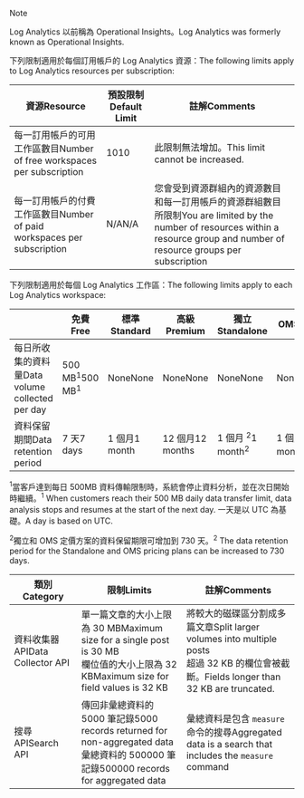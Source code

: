
>[!NOTE]
><span data-ttu-id="182ed-101">Log Analytics 以前稱為 Operational Insights。</span><span class="sxs-lookup"><span data-stu-id="182ed-101">Log Analytics was formerly known as Operational Insights.</span></span>
>
>

<span data-ttu-id="182ed-102">下列限制適用於每個訂用帳戶的 Log Analytics 資源：</span><span class="sxs-lookup"><span data-stu-id="182ed-102">The following limits apply to Log Analytics resources per subscription:</span></span>

| <span data-ttu-id="182ed-103">資源</span><span class="sxs-lookup"><span data-stu-id="182ed-103">Resource</span></span> | <span data-ttu-id="182ed-104">預設限制</span><span class="sxs-lookup"><span data-stu-id="182ed-104">Default Limit</span></span> | <span data-ttu-id="182ed-105">註解</span><span class="sxs-lookup"><span data-stu-id="182ed-105">Comments</span></span>
| --- | --- | --- |
| <span data-ttu-id="182ed-106">每一訂用帳戶的可用工作區數目</span><span class="sxs-lookup"><span data-stu-id="182ed-106">Number of free workspaces per subscription</span></span> | <span data-ttu-id="182ed-107">10</span><span class="sxs-lookup"><span data-stu-id="182ed-107">10</span></span> | <span data-ttu-id="182ed-108">此限制無法增加。</span><span class="sxs-lookup"><span data-stu-id="182ed-108">This limit cannot be increased.</span></span> |
| <span data-ttu-id="182ed-109">每一訂用帳戶的付費工作區數目</span><span class="sxs-lookup"><span data-stu-id="182ed-109">Number of paid workspaces per subscription</span></span> | <span data-ttu-id="182ed-110">N/A</span><span class="sxs-lookup"><span data-stu-id="182ed-110">N/A</span></span> | <span data-ttu-id="182ed-111">您會受到資源群組內的資源數目和每一訂用帳戶的資源群組數目所限制</span><span class="sxs-lookup"><span data-stu-id="182ed-111">You are limited by the number of resources within a resource group and number of resource groups per subscription</span></span> | 


<span data-ttu-id="182ed-112">下列限制適用於每個 Log Analytics 工作區：</span><span class="sxs-lookup"><span data-stu-id="182ed-112">The following limits apply to each Log Analytics workspace:</span></span>

|  | <span data-ttu-id="182ed-113">免費</span><span class="sxs-lookup"><span data-stu-id="182ed-113">Free</span></span> | <span data-ttu-id="182ed-114">標準</span><span class="sxs-lookup"><span data-stu-id="182ed-114">Standard</span></span> | <span data-ttu-id="182ed-115">高級</span><span class="sxs-lookup"><span data-stu-id="182ed-115">Premium</span></span> | <span data-ttu-id="182ed-116">獨立</span><span class="sxs-lookup"><span data-stu-id="182ed-116">Standalone</span></span> | <span data-ttu-id="182ed-117">OMS</span><span class="sxs-lookup"><span data-stu-id="182ed-117">OMS</span></span> |
| --- | --- | --- | --- | --- | --- |
| <span data-ttu-id="182ed-118">每日所收集的資料量</span><span class="sxs-lookup"><span data-stu-id="182ed-118">Data volume collected per day</span></span> |<span data-ttu-id="182ed-119">500 MB<sup>1</sup></span><span class="sxs-lookup"><span data-stu-id="182ed-119">500 MB<sup>1</sup></span></span> |<span data-ttu-id="182ed-120">None</span><span class="sxs-lookup"><span data-stu-id="182ed-120">None</span></span> |<span data-ttu-id="182ed-121">None</span><span class="sxs-lookup"><span data-stu-id="182ed-121">None</span></span> | <span data-ttu-id="182ed-122">None</span><span class="sxs-lookup"><span data-stu-id="182ed-122">None</span></span> | <span data-ttu-id="182ed-123">None</span><span class="sxs-lookup"><span data-stu-id="182ed-123">None</span></span>
| <span data-ttu-id="182ed-124">資料保留期間</span><span class="sxs-lookup"><span data-stu-id="182ed-124">Data retention period</span></span> |<span data-ttu-id="182ed-125">7 天</span><span class="sxs-lookup"><span data-stu-id="182ed-125">7 days</span></span> |<span data-ttu-id="182ed-126">1 個月</span><span class="sxs-lookup"><span data-stu-id="182ed-126">1 month</span></span> |<span data-ttu-id="182ed-127">12 個月</span><span class="sxs-lookup"><span data-stu-id="182ed-127">12 months</span></span> | <span data-ttu-id="182ed-128">1 個月 <sup>2</sup></span><span class="sxs-lookup"><span data-stu-id="182ed-128">1 month<sup>2</sup></span></span> | <span data-ttu-id="182ed-129">1 個月 <sup>2</sup></span><span class="sxs-lookup"><span data-stu-id="182ed-129">1 month <sup>2</sup></span></span>|

<span data-ttu-id="182ed-130"><sup>1</sup>當客戶達到每日 500MB 資料傳輸限制時，系統會停止資料分析，並在次日開始時繼續。</span><span class="sxs-lookup"><span data-stu-id="182ed-130"><sup>1</sup> When customers reach their 500 MB daily data transfer limit, data analysis stops and resumes at the start of the next day.</span></span> <span data-ttu-id="182ed-131">一天是以 UTC 為基礎。</span><span class="sxs-lookup"><span data-stu-id="182ed-131">A day is based on UTC.</span></span>

<span data-ttu-id="182ed-132"><sup>2</sup>獨立和 OMS 定價方案的資料保留期限可增加到 730 天。</span><span class="sxs-lookup"><span data-stu-id="182ed-132"><sup>2</sup> The data retention period for the Standalone and OMS pricing plans can be increased to 730 days.</span></span>

| <span data-ttu-id="182ed-133">類別</span><span class="sxs-lookup"><span data-stu-id="182ed-133">Category</span></span> | <span data-ttu-id="182ed-134">限制</span><span class="sxs-lookup"><span data-stu-id="182ed-134">Limits</span></span> | <span data-ttu-id="182ed-135">註解</span><span class="sxs-lookup"><span data-stu-id="182ed-135">Comments</span></span>
| --- | --- | --- |
| <span data-ttu-id="182ed-136">資料收集器 API</span><span class="sxs-lookup"><span data-stu-id="182ed-136">Data Collector API</span></span> | <span data-ttu-id="182ed-137">單一篇文章的大小上限為 30 MB</span><span class="sxs-lookup"><span data-stu-id="182ed-137">Maximum size for a single post is 30 MB</span></span><br><span data-ttu-id="182ed-138">欄位值的大小上限為 32 KB</span><span class="sxs-lookup"><span data-stu-id="182ed-138">Maximum size for field values is 32 KB</span></span> | <span data-ttu-id="182ed-139">將較大的磁碟區分割成多篇文章</span><span class="sxs-lookup"><span data-stu-id="182ed-139">Split larger volumes into multiple posts</span></span><br><span data-ttu-id="182ed-140">超過 32 KB 的欄位會被截斷。</span><span class="sxs-lookup"><span data-stu-id="182ed-140">Fields longer than 32 KB are truncated.</span></span> |
| <span data-ttu-id="182ed-141">搜尋 API</span><span class="sxs-lookup"><span data-stu-id="182ed-141">Search API</span></span> | <span data-ttu-id="182ed-142">傳回非彙總資料的 5000 筆記錄</span><span class="sxs-lookup"><span data-stu-id="182ed-142">5000 records returned for non-aggregated data</span></span><br><span data-ttu-id="182ed-143">彙總資料的 500000 筆記錄</span><span class="sxs-lookup"><span data-stu-id="182ed-143">500000 records for aggregated data</span></span> | <span data-ttu-id="182ed-144">彙總資料是包含 `measure` 命令的搜尋</span><span class="sxs-lookup"><span data-stu-id="182ed-144">Aggregated data is a search that includes the `measure` command</span></span>
 
